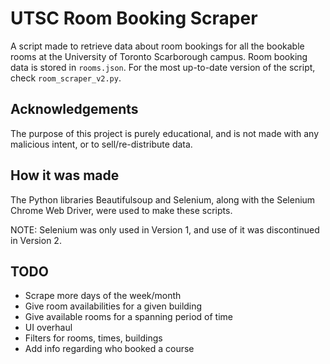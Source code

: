# UTSC Room Booking Scraper
A script made to retrieve data about room bookings for all the bookable rooms at the University of Toronto Scarborough campus.  Room booking data is stored in `rooms.json`.  For the most up-to-date version of the script, check `room_scraper_v2.py`. 

## Acknowledgements
The purpose of this project is purely educational, and is not made with any malicious intent, or to sell/re-distribute data.  

## How it was made
The Python libraries Beautifulsoup and Selenium, along with the Selenium Chrome Web Driver, were used to make these scripts.

NOTE: Selenium was only used in Version 1, and use of it was discontinued in Version 2.

## TODO
- Scrape more days of the week/month
- Give room availabilities for a given building
- Give available rooms for a spanning period of time
- UI overhaul
- Filters for rooms, times, buildings
- Add info regarding who booked a course
